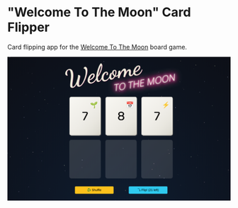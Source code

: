# "Welcome To The Moon" Card Flipper

Card flipping app for the [Welcome To The Moon](https://boardgamegeek.com/boardgame/339789/welcome-moon) board game.

[![screenshot](screenshot.png)](https://olivierbinette.github.io/welcome-to-the-moon-card-flipper)